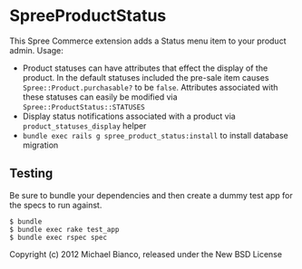 SpreeProductStatus
==================

This Spree Commerce extension adds a Status menu item to your product admin. Usage:  

* Product statuses can have attributes that effect the display of the product. In the default statuses included the pre-sale item causes `Spree::Product.purchasable?` to be `false`. Attributes associated with these statuses can easily be modified via `Spree::ProductStatus::STATUSES`
* Display status notifications associated with a product via `product_statuses_display` helper
* `bundle exec rails g spree_product_status:install` to install database migration

Testing
-------

Be sure to bundle your dependencies and then create a dummy test app for the specs to run against.

    $ bundle
    $ bundle exec rake test_app
    $ bundle exec rspec spec

Copyright (c) 2012 Michael Bianco, released under the New BSD License
